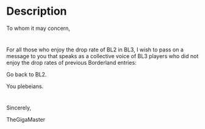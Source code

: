 # Description

To whom it may concern,

#

For all those who enjoy the drop rate of BL2 in BL3, I wish to pass on a message to you that speaks as a collective voice of BL3 players who did not enjoy the drop rates of previous Borderland entries:

Go back to BL2.

You plebeians.

#

Sincerely,

TheGigaMaster
